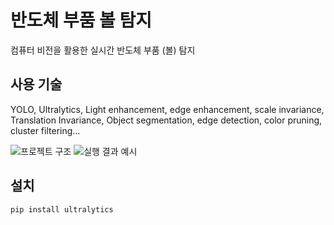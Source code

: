 # 반도체 부품 볼 탐지

컴퓨터 비전을 활용한 실시간 반도체 부품 (볼) 탐지

## 사용 기술
YOLO, Ultralytics, 
Light enhancement, edge enhancement,
scale invariance, Translation Invariance, 
Object segmentation, edge detection, color pruning, cluster filtering...

![프로젝트 구조](이미지_URL)
![실행 결과 예시](이미지_URL)

## 설치
```bash
pip install ultralytics
